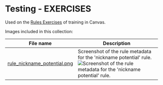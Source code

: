 # Testing - EXERCISES

Used on the [Rules Exercises](https://learning.internet2.edu/courses/96) of training in Canvas.

Images included in this collection:

| File name | Description |
| --- | --- |
| [rule_nickname_potential.png](https://github.internet2.edu/InCommon-Training/comanage-files/blob/master/match/exercises/4_rules/rule_nickname_potential.png?raw=true) | Screenshot of the rule metadata for the 'nickname potential' rule. <img src="https://github.internet2.edu/InCommon-Training/comanage-files/blob/master/match/exercises/4_rules/rule_nickname_potential.png?raw=true" alt="Screenshot of the rule metadata for the 'nickname potential' rule." /> |
